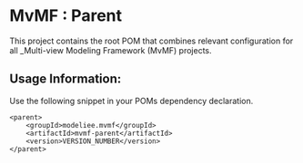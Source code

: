 MvMF : Parent
===============

This project contains the root POM that combines relevant configuration for all _Multi-view Modeling Framework (MvMF) projects.

Usage Information:
------------------

Use the following snippet in your POMs dependency declaration.

	<parent>
		<groupId>modeliee.mvmf</groupId>
		<artifactId>mvmf-parent</artifactId>
		<version>VERSION_NUMBER</version>
	</parent>

